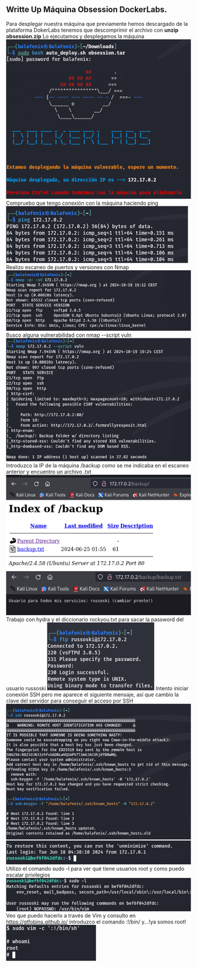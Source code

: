 <!DOCTYPE md>

## Writte Up Máquina Obsession DockerLabs.

Para desplegar nuestra máquina que previamente hemos descargado de la plataforma DokerLabs tenemos que descomprimir el archivo con **unzip obsession.zip** Lo ejecutamos y desplegamos la máquina
![alt text](image.png)
Compruebo que tengo conexión con la máquina haciendo ping ![alt text](image-1.png)
Realizo escaneo de puertos y versiones con Nmap
![alt text](image-2.png)
Busco alguna vulnerabilidad con nmap --script vuln![alt text](image-5.png)
Introduzco la IP de la máquina /backup como se me indicaba en el escaneo anterior y encuentro un archivo .txt
![alt text](image-6.png)
![alt text](image-7.png)
Trabajo con hydra y el diccionario rockyou.txt para sacar la password del usuario russoski
![alt text](image-8.png)
Intento iniciar conexión SSH pero me aparece el siguiente mensaje, así que cambio la clave del servidor para conseguir el acceso por SSH
![alt text](image-13.png)
![alt text](image-14.png)
Utilizo el comando sudo -l para ver qué tiene usuarios root y como puedo escalar privilegios
![alt text](image-15.png)
Veo que puedo hacerlo a través de Vim y consulto en https://gtfobins.github.io/ introduzco el comando :!/bin/ y...!ya somos root!
![alt text](image-16.png)
